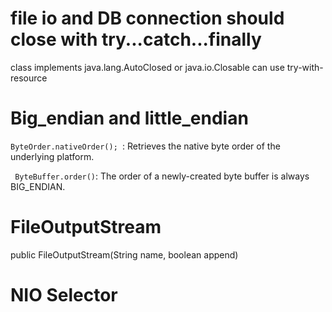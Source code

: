 # file io and DB connection should close with try...catch...finally

class implements java.lang.AutoClosed or java.io.Closable  can use try-with-resource

# Big_endian and little_endian

```ByteOrder.nativeOrder(); ```: Retrieves the native byte order of the underlying platform.

``` ByteBuffer.order()```: The order of a newly-created byte buffer is always BIG_ENDIAN.

# FileOutputStream

public FileOutputStream(String name, boolean append)

# NIO Selector